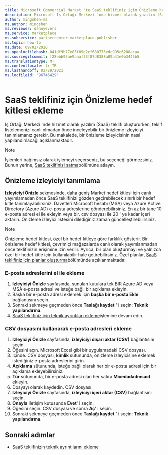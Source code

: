```yaml
---
title: Microsoft Commercial Market 'te SaaS teklifiniz için Önizleme hedef kitlesi ekleme
description: Microsoft Iş Ortağı Merkezi 'nde hizmet olarak yazılım (SaaS) teklifi için Önizleme izleyiciyi ekleme.
author: mingshen-ms
ms.author: mingshen
ms.reviewer: dannyevers
ms.service: marketplace
ms.subservice: partnercenter-marketplace-publisher
ms.topic: how-to
ms.date: 09/02/2020
ms.openlocfilehash: 041df9b77e85f09d2cf680773edc995c6288acaa
ms.sourcegitcommit: f28ebb95ae9aaaff3f87d8388a09b41e0b3445b5
ms.translationtype: MT
ms.contentlocale: tr-TR
ms.lasthandoff: 03/29/2021
ms.locfileid: "96746429"
---
```

# <a name="how-to-add-a-preview-audience-for-your-saas-offer"></a>SaaS teklifiniz için Önizleme hedef kitlesi ekleme

Iş Ortağı Merkezi 'nde hizmet olarak yazılım (SaaS) teklifi oluştururken, teklif listelemenizi canlı olmadan önce inceleyebilir bir önizleme izleyiciyi tanımlamanız gerekir. Bu makalede, bir önizleme izleyicisinin nasıl yapılandırılacağı açıklanmaktadır.

> [!NOTE]
> İşlemleri bağımsız olarak işlemeyi seçerseniz, bu seçeneği görmezsiniz. Bunun yerine, [SaaS teklifinizi satma](create-new-saas-offer-marketing.md)bölümüne atlayın.

## <a name="define-a-preview-audience"></a>Önizleme izleyiciyi tanımlama

**Izleyiciyi Önizle** sekmesinde, daha geniş Market hedef kitlesi için canlı yayımlamadan önce SaaS teklifinizi gözden geçirebilecek sınırlı bir hedef kitle tanımlayabilirsiniz. Davetleri Microsoft hesabı (MSA) veya Azure Active Directory (Azure AD) e-posta adreslerine gönderebilirsiniz. En az bir tane 10 e-posta adresi el ile ekleyin veya bir. csv dosyası ile 20 ' ye kadar içeri aktarın. Önizleme izleyici listesini dilediğiniz zaman güncelleştirebilirsiniz.

> [!NOTE]
> Önizleme hedef kitlesi, özel bir hedef kitleye göre farklılık gösterir. Bir önizleme hedef kitlesi, çevrimiçi mağazalarda canlı olarak yayımlanmadan önce teklifinizin erişimine izin verilir. Ayrıca, bir plan oluşturmayı ve yalnızca özel bir hedef kitle için kullanılabilir hale getirebilirsiniz. Özel planlar, [SaaS teklifiniz için planlar oluşturma](create-new-saas-offer-plans.md)bölümünde açıklanmaktadır.

### <a name="add-email-addresses-manually"></a>E-posta adreslerini el ile ekleme

1. **Izleyiciyi Önizle** sayfasında, sunulan kutulara tek BIR Azure AD veya MSA e-posta adresi ve isteğe bağlı bir açıklama ekleyin.
1. Başka bir e-posta adresi eklemek için **başka bir e-posta Ekle** bağlantısını seçin.
1. Sonraki sekmeye geçmeden önce **Taslağı kaydet** ' i seçin: **Teknik yapılandırma**.
1. [SaaS teklifiniz için teknik ayrıntıları ekleme](create-new-saas-offer-technical.md)işlemine devam edin.

### <a name="add-email-addresses-using-the-csv-file"></a>CSV dosyasını kullanarak e-posta adresleri ekleme

1. **Izleyiciyi Önizle** sayfasında, **izleyiciyi dışarı aktar (CSV)** bağlantısını seçin.
1. Öğesini açın. Microsoft Excel gibi bir uygulamadaki CSV dosyası.
1. İçinde. CSV dosyası, **kimlik** sütununda, önizleme izleyicisine eklemek istediğiniz e-posta adreslerini girin.
1. **Açıklama** sütununda, isteğe bağlı olarak her bir e-posta adresi için bir açıklama ekleyebilirsiniz.
1. **Tür** sütununda, bir e-posta adresi olan her satıra **Mıxedadadmsaıd** ekleyin.
1. Dosyayı olarak kaydedin. CSV dosyası.
1. **Izleyiciyi Önizle** sayfasında, **izleyiciyi içeri aktar (CSV)** bağlantısını seçin.
1. **Onayla** Iletişim kutusunda **Evet**' i seçin.
1. Öğesini seçin. CSV dosyası ve sonra **Aç**' ı seçin.
1. Sonraki sekmeye geçmeden önce **Taslağı kaydet** ' i seçin: **Teknik yapılandırma**.

## <a name="next-steps"></a>Sonraki adımlar

- [SaaS teklifinizin teknik ayrıntılarını ekleme](create-new-saas-offer-technical.md)
